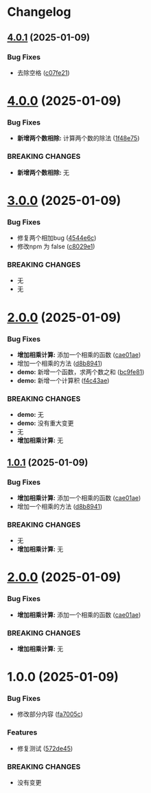 # Changelog

## [4.0.1](https://github.com/zx0828/firstdemo/compare/4.0.0...4.0.1) (2025-01-09)


### Bug Fixes

* 去除空格 ([c07fe21](https://github.com/zx0828/firstdemo/commit/c07fe21ade07ca0798472b66ab8143b80c3f2187))

# [4.0.0](https://github.com/zx0828/firstdemo/compare/3.0.0...4.0.0) (2025-01-09)


### Bug Fixes

* **新增两个数相除:** 计算两个数的除法 ([1f48e75](https://github.com/zx0828/firstdemo/commit/1f48e752a601ce71856171088e83aea6bd6d7da1))


### BREAKING CHANGES

* **新增两个数相除:** 无

# [3.0.0](https://github.com/zx0828/firstdemo/compare/2.0.0...3.0.0) (2025-01-09)


### Bug Fixes

* 修复两个相加bug ([4544e6c](https://github.com/zx0828/firstdemo/commit/4544e6c44afbc6443dea613b9bbb6602a6cbdf59))
* 修改npm 为 false ([c8029e1](https://github.com/zx0828/firstdemo/commit/c8029e14f107f02099933817c2a9453ab4f08bac))


### BREAKING CHANGES

* 无
* 无

# [2.0.0](https://github.com/zx0828/firstdemo/compare/1.0.0...2.0.0) (2025-01-09)


### Bug Fixes

* **增加相乘计算:** 添加一个相乘的函数 ([cae01ae](https://github.com/zx0828/firstdemo/commit/cae01ae76633372055b0328d7445dd74d1b87e36))
* 增加一个相乘的方法 ([d8b8941](https://github.com/zx0828/firstdemo/commit/d8b8941b9bab661128567fd709076bc6daa4cbc6))
* **demo:** 新增一个函数，求两个数之和 ([bc9fe81](https://github.com/zx0828/firstdemo/commit/bc9fe81829305623e33f9f03cecfb94fb7964f00))
* **demo:** 新增一个计算积 ([f4c43ae](https://github.com/zx0828/firstdemo/commit/f4c43aef689b452babfcefcad24b15e4ad48b318))


### BREAKING CHANGES

* **demo:** 无
* **demo:** 没有重大变更
* 无
* **增加相乘计算:** 无

## [1.0.1](https://github.com/zx0828/firstdemo/compare/1.0.0...1.0.1) (2025-01-09)


### Bug Fixes

* **增加相乘计算:** 添加一个相乘的函数 ([cae01ae](https://github.com/zx0828/firstdemo/commit/cae01ae76633372055b0328d7445dd74d1b87e36))
* 增加一个相乘的方法 ([d8b8941](https://github.com/zx0828/firstdemo/commit/d8b8941b9bab661128567fd709076bc6daa4cbc6))


### BREAKING CHANGES

* 无
* **增加相乘计算:** 无

# [2.0.0](https://github.com/zx0828/firstdemo/compare/1.0.0...2.0.0) (2025-01-09)


### Bug Fixes

* **增加相乘计算:** 添加一个相乘的函数 ([cae01ae](https://github.com/zx0828/firstdemo/commit/cae01ae76633372055b0328d7445dd74d1b87e36))


### BREAKING CHANGES

* **增加相乘计算:** 无

# 1.0.0 (2025-01-09)


### Bug Fixes

* 修改部分内容 ([fa7005c](https://github.com/zx0828/firstdemo/commit/fa7005c6708d109952f1295a9e9178e86a282220))


### Features

* 修复测试 ([572de45](https://github.com/zx0828/firstdemo/commit/572de45e1a905d2710997860212662d4c7549c50))


### BREAKING CHANGES

* 没有变更
